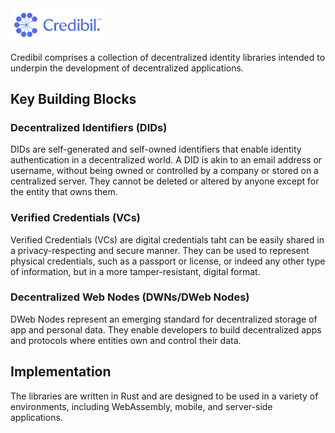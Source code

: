 <img src="logo-lockup.svg" alt="logo" width="30%"/>

Credibil comprises a collection of decentralized identity libraries intended
to underpin the development of decentralized applications.

## Key Building Blocks

### Decentralized Identifiers (DIDs)

DIDs are self-generated and self-owned identifiers that enable identity 
authentication in a decentralized world. A DID is akin to an email address or
username, without being owned or controlled by a company or stored on a
centralized server. They cannot be deleted or altered by anyone except for
the entity that owns them.

### Verified Credentials (VCs)

Verified Credentials (VCs) are digital credentials taht can be easily shared in
a privacy-respecting and secure manner. They can be used to represent physical
credentials, such as a passport or license, or indeed any other type of 
information, but in a more tamper-resistant, digital format.

### Decentralized Web Nodes (DWNs/DWeb Nodes)

DWeb Nodes represent an emerging standard for decentralized storage of app
and personal data. They enable developers to build decentralized apps and 
protocols where entities own and control their data.

## Implementation

The libraries are written in Rust and are designed to be used in a variety of environments, including WebAssembly, mobile, and server-side applications.
